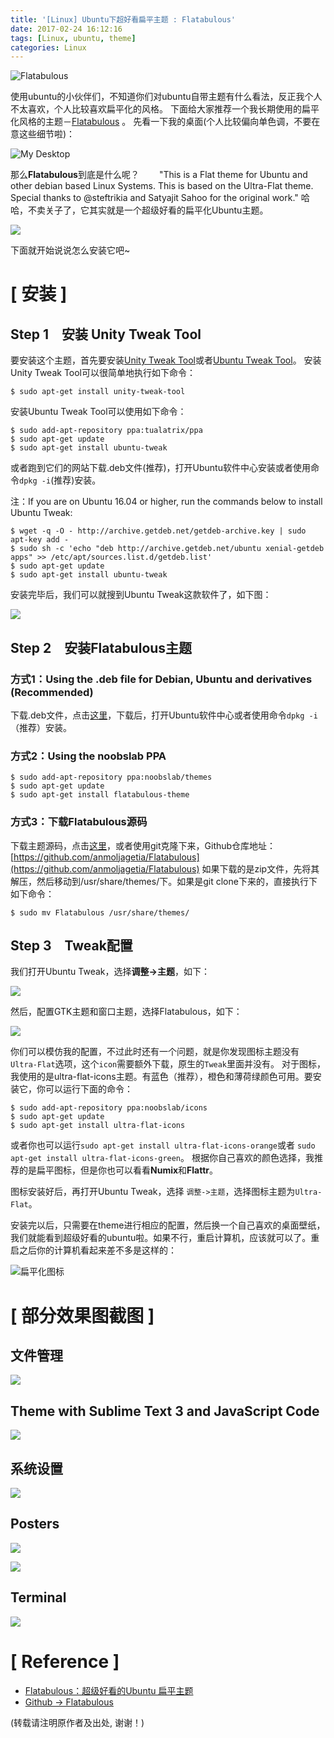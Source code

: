 ```yaml
---
title: '[Linux] Ubuntu下超好看扁平主题 : Flatabulous'
date: 2017-02-24 16:12:16
tags: [Linux, ubuntu, theme]
categories: Linux
---
```


![Flatabulous](http://upload-images.jianshu.io/upload_images/145616-909d61913233d890.png?imageMogr2/auto-orient/strip%7CimageView2/2/w/1240)

<!--more-->

使用ubuntu的小伙伴们，不知道你们对ubuntu自带主题有什么看法，反正我个人不太喜欢，个人比较喜欢扁平化的风格。
下面给大家推荐一个我长期使用的扁平化风格的主题－[Flatabulous](https://github.com/anmoljagetia/Flatabulous) 。
先看一下我的桌面(个人比较偏向单色调，不要在意这些细节啦)：

![My Desktop](http://upload-images.jianshu.io/upload_images/145616-1564d71f915f7cef.png?imageMogr2/auto-orient/strip%7CimageView2/2/w/1240)

那么**Flatabulous**到底是什么呢？
　　"This is a Flat theme for Ubuntu and other debian based Linux Systems. This is based on the Ultra-Flat theme. Special thanks to @steftrikia and Satyajit Sahoo for the original work."
哈哈，不卖关子了，它其实就是一个超级好看的扁平化Ubuntu主题。

![](http://upload-images.jianshu.io/upload_images/145616-e639fe182b0b743b.png?imageMogr2/auto-orient/strip%7CimageView2/2/w/1240)

下面就开始说说怎么安装它吧~

# [ 安装 ]

## Step 1　安装 Unity Tweak Tool

要安装这个主题，首先要安装[Unity Tweak Tool](https://launchpad.net/unity-tweak-tool)或者[Ubuntu Tweak Tool](https://github.com/tualatrix/ubuntu-tweak)。
安装Unity Tweak Tool可以很简单地执行如下命令：
```
$ sudo apt-get install unity-tweak-tool
```
安装Ubuntu Tweak Tool可以使用如下命令：
```
$ sudo add-apt-repository ppa:tualatrix/ppa  
$ sudo apt-get update
$ sudo apt-get install ubuntu-tweak
```
或者跑到它们的网站下载.deb文件(推荐)，打开Ubuntu软件中心安装或者使用命令`dpkg -i`(推荐)安装。

注：If you are on Ubuntu 16.04 or higher, run the commands below to install Ubuntu Tweak:

```
$ wget -q -O - http://archive.getdeb.net/getdeb-archive.key | sudo apt-key add -
$ sudo sh -c 'echo "deb http://archive.getdeb.net/ubuntu xenial-getdeb apps" >> /etc/apt/sources.list.d/getdeb.list'
$ sudo apt-get update
$ sudo apt-get install ubuntu-tweak
```

安装完毕后，我们可以就搜到Ubuntu Tweak这款软件了，如下图：

![](http://upload-images.jianshu.io/upload_images/145616-c073230df8a73b8b.png?imageMogr2/auto-orient/strip%7CimageView2/2/w/1240)


## Step 2　安装Flatabulous主题

### 方式1：Using the .deb file for Debian, Ubuntu and derivatives (Recommended)

下载.deb文件，点击[这里](https://github.com/anmoljagetia/Flatabulous/releases)，下载后，打开Ubuntu软件中心或者使用命令`dpkg -i`（推荐）安装。

### 方式2：Using the noobslab PPA

```
$ sudo add-apt-repository ppa:noobslab/themes
$ sudo apt-get update
$ sudo apt-get install flatabulous-theme
```

### 方式3：下载Flatabulous源码

下载主题源码，点击[这里](https://github.com/anmoljagetia/Flatabulous/archive/master.zip)，或者使用git克隆下来，Github仓库地址： [https://github.com/anmoljagetia/Flatabulous](https://github.com/anmoljagetia/Flatabulous)
如果下载的是zip文件，先将其解压，然后移动到/usr/share/themes/下。如果是git clone下来的，直接执行下如下命令：

```
$ sudo mv Flatabulous /usr/share/themes/
```

## Step 3　Tweak配置

我们打开Ubuntu Tweak，选择**调整->主题**，如下：

![](http://upload-images.jianshu.io/upload_images/145616-c937f438f034d8bd.png?imageMogr2/auto-orient/strip%7CimageView2/2/w/1240)

然后，配置GTK主题和窗口主题，选择Flatabulous，如下：

![](http://upload-images.jianshu.io/upload_images/145616-1e90b53fc9d14f68.png?imageMogr2/auto-orient/strip%7CimageView2/2/w/1240)

你们可以模仿我的配置，不过此时还有一个问题，就是你发现图标主题没有`Ultra-Flat`选项，这个`icon`需要额外下载，原生的`Tweak`里面并没有。
对于图标，我使用的是ultra-flat-icons主题。有蓝色（推荐），橙色和薄荷绿颜色可用。要安装它，你可以运行下面的命令：
```
$ sudo add-apt-repository ppa:noobslab/icons
$ sudo apt-get update
$ sudo apt-get install ultra-flat-icons
```
或者你也可以运行`sudo apt-get install ultra-flat-icons-orange`或者 `sudo apt-get install ultra-flat-icons-green`。
根据你自己喜欢的颜色选择，我推荐的是扁平图标，但是你也可以看看**Numix**和**Flattr**。

图标安装好后，再打开Ubuntu Tweak，选择 `调整->主题`，选择图标主题为`Ultra-Flat`。

安装完以后，只需要在theme进行相应的配置，然后换一个自己喜欢的桌面壁纸，我们就能看到超级好看的ubuntu啦。如果不行，重启计算机，应该就可以了。重启之后你的计算机看起来差不多是这样的：



![扁平化图标](http://upload-images.jianshu.io/upload_images/145616-a9408b3132214304.png?imageMogr2/auto-orient/strip%7CimageView2/2/w/1240)


# [ 部分效果图截图 ]


## 文件管理

![](http://upload-images.jianshu.io/upload_images/145616-63d8986b44433f99.png?imageMogr2/auto-orient/strip%7CimageView2/2/w/1240)

## Theme with Sublime Text 3 and JavaScript Code

![](http://upload-images.jianshu.io/upload_images/145616-ac6eca94b5b50a2e.png?imageMogr2/auto-orient/strip%7CimageView2/2/w/1240)

## 系统设置

![](http://upload-images.jianshu.io/upload_images/145616-b0e714419dcd6433.png?imageMogr2/auto-orient/strip%7CimageView2/2/w/1240)

## Posters

![](http://upload-images.jianshu.io/upload_images/145616-9c99a2b56e70c30f.png?imageMogr2/auto-orient/strip%7CimageView2/2/w/1240)

![](http://upload-images.jianshu.io/upload_images/145616-0e6a006a57adb9d3.png?imageMogr2/auto-orient/strip%7CimageView2/2/w/1240)

## Terminal

![](http://upload-images.jianshu.io/upload_images/145616-421d8c2880c84c62.png?imageMogr2/auto-orient/strip%7CimageView2/2/w/1240)

# [ Reference ]

- [Flatabulous：超级好看的Ubuntu 扁平主题](http://www.xulukun.cn/flatabulous-ubuntu.html)
- [Github -> Flatabulous](https://github.com/anmoljagetia/Flatabulous)

(转载请注明原作者及出处, 谢谢！)
